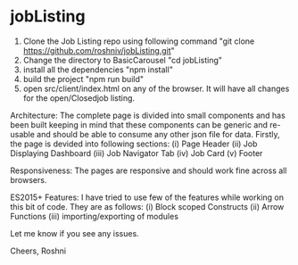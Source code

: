 # jobListing

1. Clone the Job Listing repo using following command "git clone https://github.com/roshniv/jobListing.git"
2. Change the directory to BasicCarousel "cd jobListing"
3. install all the dependencies "npm install"
4. build the project "npm run build"
5. open src/client/index.html on any of the browser. 
It will have all changes for the open/Closedjob listing.


Architecture:
The complete page is divided into small components and has been built keeping in mind that these components can be generic and re-usable and should be able to consume any other json file for data.
Firstly, the page is devided into following sections:
	(i) Page Header
	(ii) Job Displaying Dashboard
	(iii) Job Navigator Tab
	(iv) Job Card
	(v) Footer

Responsiveness:
The pages are responsive and should work fine across all browsers.

ES2015+ Features:
I have tried to use few of the features while working on this bit of code.
They are as follows:
	(i) Block scoped Constructs
	(ii) Arrow Functions
	(iii) importing/exporting of modules


Let me know if you see any issues.


Cheers,
Roshni
